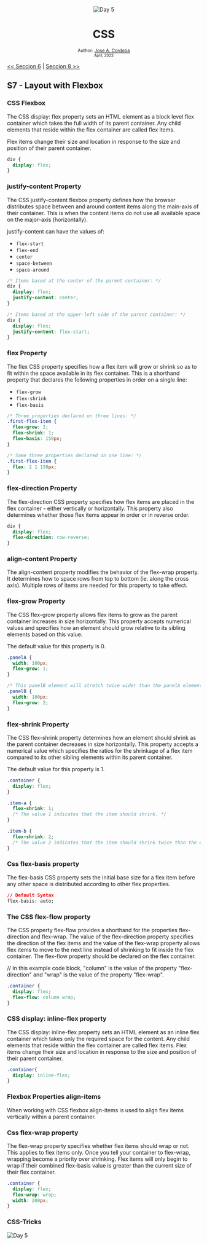 <div align="center">


![Day 5](./images/banners/css.png)

  <h1> CSS </h1>
  

  <sub>Author:
  <a href="" target="_blank">Jose A. Cordoba</a><br>
  <small> April, 2023</small>
  </sub>
</div>

[<< Seccion 6](https://github.com/josemek098dev/001-Docs-web-development/blob/master/02-Fronted/02.6-CSS_Typography.md) | [Seccion 8 >>](https://github.com/josemek098dev/001-Docs-web-development/blob/master/02-Fronted/02.8-CSS_Grid.md)

## S7 - Layout with Flexbox

### CSS Flexbox
The CSS display: flex property sets an HTML element as a block level flex container which takes the full width of its parent container. Any child elements that reside within the flex container are called flex items.

Flex items change their size and location in response to the size and position of their parent container.

```css
div {
  display: flex;
}
```

### justify-content Property
The CSS justify-content flexbox property defines how the browser distributes space between and around content items along the main-axis of their container. This is when the content items do not use all available space on the major-axis (horizontally).

justify-content can have the values of:


 * `flex-start`
 * `flex-end`
 * `center`
 * `space-between`
 * `space-around`

```css
/* Items based at the center of the parent container: */
div {
  display: flex;
  justify-content: center;
}

/* Items based at the upper-left side of the parent container: */
div {
  display: flex;
  justify-content: flex-start;
}
```

### flex Property
The flex CSS property specifies how a flex item will grow or shrink so as to fit within the space available in its flex container. This is a shorthand property that declares the following properties in order on a single line:


 * `flex-grow`
 * `flex-shrink`
 * `flex-basis`

```css
/* Three properties declared on three lines: */
.first-flex-item {
  flex-grow: 2;
  flex-shrink: 1; 
  flex-basis: 150px;
}

/* Same three properties declared on one line: */
.first-flex-item {
  flex: 2 1 150px;
}
```

### flex-direction Property
The flex-direction CSS property specifies how flex items are placed in the flex container - either vertically or horizontally. This property also determines whether those flex items appear in order or in reverse order.

```css
div {
  display: flex;
  flex-direction: row-reverse; 
}
```

### align-content Property
The align-content property modifies the behavior of the flex-wrap property. It determines how to space rows from top to bottom (ie. along the cross axis). Multiple rows of items are needed for this property to take effect.

### flex-grow Property
The CSS flex-grow property allows flex items to grow as the parent container increases in size horizontally. This property accepts numerical values and specifies how an element should grow relative to its sibling elements based on this value.

The default value for this property is 0.

```css
.panelA {
  width: 100px;
  flex-grow: 1;
}

/* This panelB element will stretch twice wider than the panelA element */
.panelB {
  width: 100px;
  flex-grow: 2; 
}
```


### flex-shrink Property
The CSS flex-shrink property determines how an element should shrink as the parent container decreases in size horizontally. This property accepts a numerical value which specifies the ratios for the shrinkage of a flex item compared to its other sibling elements within its parent container.

The default value for this property is 1.

```css
.container {
  display: flex;
}

.item-a {
  flex-shrink: 1; 
  /* The value 1 indicates that the item should shrink. */
}

.item-b {
  flex-shrink: 2; 
  /* The value 2 indicates that the item should shrink twice than the element item-a. */
}
```

### Css flex-basis property
The flex-basis CSS property sets the initial base size for a flex item before any other space is distributed according to other flex properties.

```css
// Default Syntax
flex-basis: auto;
```

### The CSS flex-flow property
The CSS property flex-flow provides a shorthand for the properties flex-direction and flex-wrap. The value of the flex-direction property specifies the direction of the flex items and the value of the flex-wrap property allows flex items to move to the next line instead of shrinking to fit inside the flex container. The flex-flow property should be declared on the flex container.

// In this example code block, "column" is the value of the property "flex-direction" and "wrap" is the value of the property "flex-wrap".

```css
.container {
  display: flex;
  flex-flow: column wrap;
}
```

### CSS display: inline-flex property
The CSS display: inline-flex property sets an HTML element as an inline flex container which takes only the required space for the content. Any child elements that reside within the flex container are called flex items. Flex items change their size and location in response to the size and position of their parent container.

```css
.container{
  display: inline-flex;
}
```

### Flexbox Properties align-items
When working with CSS flexbox align-items is used to align flex items vertically within a parent container.

### Css flex-wrap property
The flex-wrap property specifies whether flex items should wrap or not. This applies to flex items only. Once you tell your container to flex-wrap, wrapping become a priority over shrinking. Flex items will only begin to wrap if their combined flex-basis value is greater than the current size of their flex container.

```css
.container {
  display: flex;
  flex-wrap: wrap;
  width: 200px;
}
```

### CSS-Tricks

![Day 5](./images/banners/css-flexbox-poster1.png)